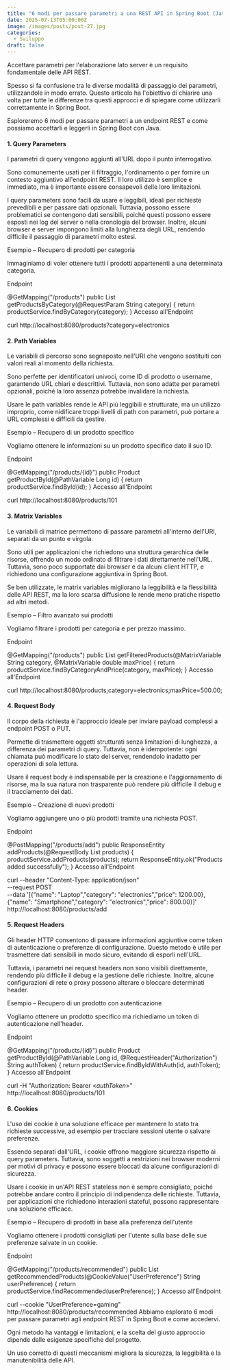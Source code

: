 ```yaml
---
title: "6 modi per passare parametri a una REST API in Spring Boot (Java)"
date: 2025-07-13T05:00:00Z
image: /images/posts/post-27.jpg
categories:
  - Sviluppo
draft: false
---
```


Accettare parametri per l'elaborazione lato server è un requisito fondamentale delle API REST.

Spesso si fa confusione tra le diverse modalità di passaggio dei parametri, utilizzandole in modo errato. Questo articolo ha l'obiettivo di chiarire una volta per tutte le differenze tra questi approcci e di spiegare come utilizzarli correttamente in Spring Boot.

Esploreremo 6 modi per passare parametri a un endpoint REST e come possiamo accettarli e leggerli in Spring Boot con Java.

#### 1. Query Parameters

I parametri di query vengono aggiunti all'URL dopo il punto interrogativo.

Sono comunemente usati per il filtraggio, l'ordinamento o per fornire un contesto aggiuntivo all'endpoint REST. Il loro utilizzo è semplice e immediato, ma è importante essere consapevoli delle loro limitazioni.

I query parameters sono facili da usare e leggibili, ideali per richieste prevedibili e per passare dati opzionali. Tuttavia, possono essere problematici se contengono dati sensibili, poiché questi possono essere esposti nei log dei server o nella cronologia del browser. Inoltre, alcuni browser e server impongono limiti alla lunghezza degli URL, rendendo difficile il passaggio di parametri molto estesi.

Esempio – Recupero di prodotti per categoria

Immaginiamo di voler ottenere tutti i prodotti appartenenti a una determinata categoria.

Endpoint

@GetMapping("/products")
public List<Product> getProductsByCategory(@RequestParam String category) {
return productService.findByCategory(category);
}
Accesso all'Endpoint

curl http://localhost:8080/products?category=electronics

#### 2. Path Variables

Le variabili di percorso sono segnaposto nell'URI che vengono sostituiti con valori reali al momento della richiesta.

Sono perfette per identificatori univoci, come ID di prodotto o username, garantendo URL chiari e descrittivi. Tuttavia, non sono adatte per parametri opzionali, poiché la loro assenza potrebbe invalidare la richiesta.

Usare le path variables rende le API più leggibili e strutturate, ma un utilizzo improprio, come nidificare troppi livelli di path con parametri, può portare a URL complessi e difficili da gestire.

Esempio – Recupero di un prodotto specifico

Vogliamo ottenere le informazioni su un prodotto specifico dato il suo ID.

Endpoint

@GetMapping("/products/{id}")
public Product getProductById(@PathVariable Long id) {
return productService.findById(id);
}
Accesso all'Endpoint

curl http://localhost:8080/products/101

#### 3. Matrix Variables

Le variabili di matrice permettono di passare parametri all'interno dell'URI, separati da un punto e virgola.

Sono utili per applicazioni che richiedono una struttura gerarchica delle risorse, offrendo un modo ordinato di filtrare i dati direttamente nell'URL. Tuttavia, sono poco supportate dai browser e da alcuni client HTTP, e richiedono una configurazione aggiuntiva in Spring Boot.

Se ben utilizzate, le matrix variables migliorano la leggibilità e la flessibilità delle API REST, ma la loro scarsa diffusione le rende meno pratiche rispetto ad altri metodi.

Esempio – Filtro avanzato sui prodotti

Vogliamo filtrare i prodotti per categoria e per prezzo massimo.

Endpoint

@GetMapping("/products")
public List<Product> getFilteredProducts(@MatrixVariable String category, @MatrixVariable double maxPrice) {
return productService.findByCategoryAndPrice(category, maxPrice);
}
Accesso all'Endpoint

curl http://localhost:8080/products;category=electronics;maxPrice=500.00;

#### 4. Request Body

Il corpo della richiesta è l'approccio ideale per inviare payload complessi a endpoint POST o PUT.

Permette di trasmettere oggetti strutturati senza limitazioni di lunghezza, a differenza dei parametri di query. Tuttavia, non è idempotente: ogni chiamata può modificare lo stato del server, rendendolo inadatto per operazioni di sola lettura.

Usare il request body è indispensabile per la creazione e l'aggiornamento di risorse, ma la sua natura non trasparente può rendere più difficile il debug e il tracciamento dei dati.

Esempio – Creazione di nuovi prodotti

Vogliamo aggiungere uno o più prodotti tramite una richiesta POST.

Endpoint

@PostMapping("/products/add")
public ResponseEntity<String> addProducts(@RequestBody List<Product> products) {
productService.addProducts(products);
return ResponseEntity.ok("Products added successfully");
}
Accesso all'Endpoint

curl --header "Content-Type: application/json" \
 --request POST \
 --data '[{"name": "Laptop","category": "electronics","price": 1200.00},
{"name": "Smartphone","category": "electronics","price": 800.00}]' \
 http://localhost:8080/products/add

#### 5. Request Headers

Gli header HTTP consentono di passare informazioni aggiuntive come token di autenticazione o preferenze di configurazione. Questo metodo è utile per trasmettere dati sensibili in modo sicuro, evitando di esporli nell'URL.

Tuttavia, i parametri nei request headers non sono visibili direttamente, rendendo più difficile il debug e la gestione delle richieste. Inoltre, alcune configurazioni di rete o proxy possono alterare o bloccare determinati header.

Esempio – Recupero di un prodotto con autenticazione

Vogliamo ottenere un prodotto specifico ma richiediamo un token di autenticazione nell'header.

Endpoint

@GetMapping("/products/{id}")
public Product getProductById(@PathVariable Long id, @RequestHeader("Authorization") String authToken) {
return productService.findByIdWithAuth(id, authToken);
}
Accesso all'Endpoint

curl -H "Authorization: Bearer <_authToken_>" http://localhost:8080/products/101

#### 6. Cookies

L'uso dei cookie è una soluzione efficace per mantenere lo stato tra richieste successive, ad esempio per tracciare sessioni utente o salvare preferenze.

Essendo separati dall'URL, i cookie offrono maggiore sicurezza rispetto ai query parameters. Tuttavia, sono soggetti a restrizioni nei browser moderni per motivi di privacy e possono essere bloccati da alcune configurazioni di sicurezza.

Usare i cookie in un'API REST stateless non è sempre consigliato, poiché potrebbe andare contro il principio di indipendenza delle richieste. Tuttavia, per applicazioni che richiedono interazioni stateful, possono rappresentare una soluzione efficace.

Esempio – Recupero di prodotti in base alla preferenza dell'utente

Vogliamo ottenere i prodotti consigliati per l'utente sulla base delle sue preferenze salvate in un cookie.

Endpoint

@GetMapping("/products/recommended")
public List<Product> getRecommendedProducts(@CookieValue("UserPreference") String userPreference) {
return productService.findRecommended(userPreference);
}
Accesso all'Endpoint

curl --cookie "UserPreference=gaming" http://localhost:8080/products/recommended
Abbiamo esplorato 6 modi per passare parametri agli endpoint REST in Spring Boot e come accedervi.

Ogni metodo ha vantaggi e limitazioni, e la scelta del giusto approccio dipende dalle esigenze specifiche del progetto.

Un uso corretto di questi meccanismi migliora la sicurezza, la leggibilità e la manutenibilità delle API.

